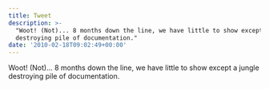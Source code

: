 ```yaml
---
title: Tweet
description: >-
  "Woot! (Not)... 8 months down the line, we have little to show except a jungle
  destroying pile of documentation."
date: '2010-02-18T09:02:49+00:00'
---
```

Woot! (Not)... 8 months down the line, we have little to show except a jungle destroying pile of documentation.
